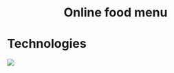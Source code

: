 # <p align="center">Online food menu</p>

# Technologies

<img src="https://cdn.jsdelivr.net/gh/devicons/devicon@latest/icons/tailwindcss/tailwindcss-original.svg" />
          
